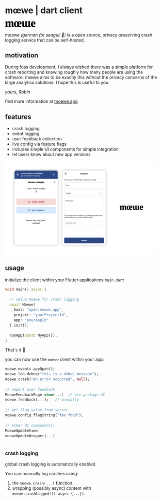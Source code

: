 # **mœwe** | dart client

<img src="https://raw.githubusercontent.com/RobinNaumann/moewe_dart/main/assets/moewe_logo.png" width="100px">

moewe _(german for seagull 🐣)_ is a open source, privacy preserving crash logging service that can be self-hosted.

## motivation

During foss development, I always wished there was a simple platform for crash reporting and knowing roughly how many people are using the software. mœwe aims to be exactly this without the privacy concerns of the large analytics solutions. I hope this is useful to you.

_yours, Robin_

find more information at [moewe.app](https://moewe.app)

## features

- crash logging
- event logging
- user feedback collection
- live config via feature flags
- includes simple UI components for simple integration
- let users know about new app versions

<img src="https://raw.githubusercontent.com/RobinNaumann/moewe_dart/main/assets/screenshots.png">

## usage

initialize the client within your Flutter applications `main.dart`

```dart
void main() async {

  // setup Moewe for crash logging
  await Moewe(
    host: "open.moewe.app",
    project: "yourProjectId",
    app: "yourAppId"
  ).init();

  runApp(const MyApp());
}
```

That's it 🎉

you can now use the `moewe` client within your app:

```dart
moewe.events.appOpen();
moewe.log.debug("this is a debug message");
moewe.crash("an error occurred", null);

// report user feedback
MoeweFeedbackPage.show(...)  // use package UI
moewe.feedback(...);   // manually

// get flag value from server
moewe.config.flagString("fav_food");

// other UI components:
MoeweUpdateView
moeweUpdateWrapper(...)



```

### crash logging

global crash logging is automatically enabled.

You can manually log crashes using:

1. the `moewe.crash(...)` function.
2. wrapping (possibly async) content with <br>`moewe.crashLogged(() async {...})`.
